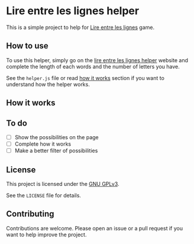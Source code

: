 # Lire entre les lignes helper

This is a simple project to help for [Lire entre les lignes](https://apps.apple.com/fr/app/lire-entre-les-lignes/id1252269368) game.

## How to use

To use this helper, simply go on the [lire entre les lignes helper](https://angel-karasu.github.io/lire-entre-les-lignes-helper/) website and complete the length of each words and the number of letters you have.

See the `helper.js` file or read [how it works](#how-it-works) section if you want to understand how the helper works.

## How it works

## To do

- [ ] Show the possibilities on the page 
- [ ] Complete how it works
- [ ] Make a better filter of possibilities
  
## License

This project is licensed under the [GNU GPLv3](https://choosealicense.com/licenses/gpl-3.0/).

See the `LICENSE` file for details.

## Contributing

Contributions are welcome. Please open an issue or a pull request if you want to help improve the project.
